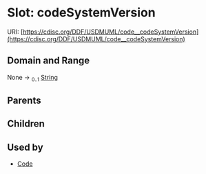 
# Slot: codeSystemVersion




URI: [https://cdisc.org/DDF/USDMUML/code__codeSystemVersion](https://cdisc.org/DDF/USDMUML/code__codeSystemVersion)


## Domain and Range

None &#8594;  <sub>0..1</sub> [String](types/String.md)

## Parents


## Children


## Used by

 * [Code](Code.md)
